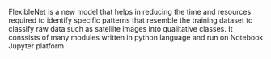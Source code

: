 FlexibleNet is a new model that helps in reducing the time and resources required to identify specific patterns that resemble the training dataset to classify raw data such as satellite images into qualitative classes.
It conssists of many modules written in python language and run on Notebook Jupyter platform
